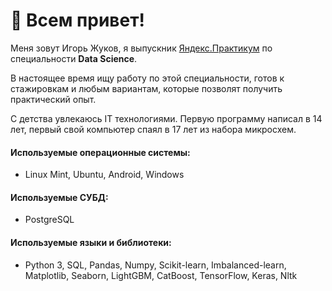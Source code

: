 # 👋 Всем привет!


   Меня зовут Игорь Жуков, я выпускник [Яндекс.Практикум](https://practicum.yandex.ru/) по специальности **Data Science**.

 
 В настоящее время ищу работу по этой специальности, готов к стажировкам и любым вариантам, которые позволят получить практический опыт.


 С детства увлекаюсь IT технологиями.
Первую программу написал в 14 лет, первый свой компьютер спаял в 17 лет из набора микросхем.

#### Используемые операционные системы:
- Linux Mint, Ubuntu, Android, Windows

#### Используемые СУБД:
- PostgreSQL
 
#### Используемые языки и библиотеки:

- Python 3, SQL, Pandas, Numpy, Scikit-learn, Imbalanced-learn, Matplotlib, Seaborn, LightGBM, CatBoost, TensorFlow, Keras, Nltk

